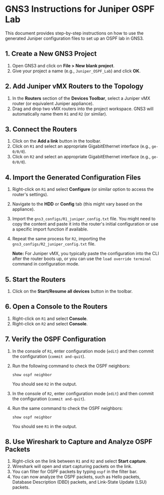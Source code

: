 # GNS3 Instructions for Juniper OSPF Lab

This document provides step-by-step instructions on how to use the generated Juniper configuration files to set up an OSPF lab in GNS3.

## 1. Create a New GNS3 Project

1.  Open GNS3 and click on **File > New blank project**.
2.  Give your project a name (e.g., `Juniper_OSPF_Lab`) and click **OK**.

## 2. Add Juniper vMX Routers to the Topology

1.  In the **Routers** section of the **Devices Toolbar**, select a Juniper vMX router (or equivalent Juniper appliance).
2.  Drag and drop two vMX routers into the project workspace. GNS3 will automatically name them `R1` and `R2` (or similar).

## 3. Connect the Routers

1.  Click on the **Add a link** button in the toolbar.
2.  Click on `R1` and select an appropriate GigabitEthernet interface (e.g., `ge-0/0/0`).
3.  Click on `R2` and select an appropriate GigabitEthernet interface (e.g., `ge-0/0/0`).

## 4. Import the Generated Configuration Files

1.  Right-click on `R1` and select **Configure** (or similar option to access the router's settings).
2.  Navigate to the **HDD** or **Config** tab (this might vary based on the appliance).
3.  Import the `gns3_configs/R1_juniper_config.txt` file. You might need to copy the content and paste it into the router's initial configuration or use a specific import function if available.
4.  Repeat the same process for `R2`, importing the `gns3_configs/R2_juniper_config.txt` file.

    **Note:** For Juniper vMX, you typically paste the configuration into the CLI after the router boots up, or you can use the `load override terminal` command in configuration mode.

## 5. Start the Routers

1.  Click on the **Start/Resume all devices** button in the toolbar.

## 6. Open a Console to the Routers

1.  Right-click on `R1` and select **Console**.
2.  Right-click on `R2` and select **Console**.

## 7. Verify the OSPF Configuration

1.  In the console of `R1`, enter configuration mode (`edit`) and then commit the configuration (`commit and-quit`).
2.  Run the following command to check the OSPF neighbors:
    ```
    show ospf neighbor
    ```
    You should see `R2` in the output.

3.  In the console of `R2`, enter configuration mode (`edit`) and then commit the configuration (`commit and-quit`).
4.  Run the same command to check the OSPF neighbors:
    ```
    show ospf neighbor
    ```
    You should see `R1` in the output.

## 8. Use Wireshark to Capture and Analyze OSPF Packets

1.  Right-click on the link between `R1` and `R2` and select **Start capture**.
2.  Wireshark will open and start capturing packets on the link.
3.  You can filter for OSPF packets by typing `ospf` in the filter bar.
4.  You can now analyze the OSPF packets, such as Hello packets, Database Description (DBD) packets, and Link-State Update (LSU) packets.